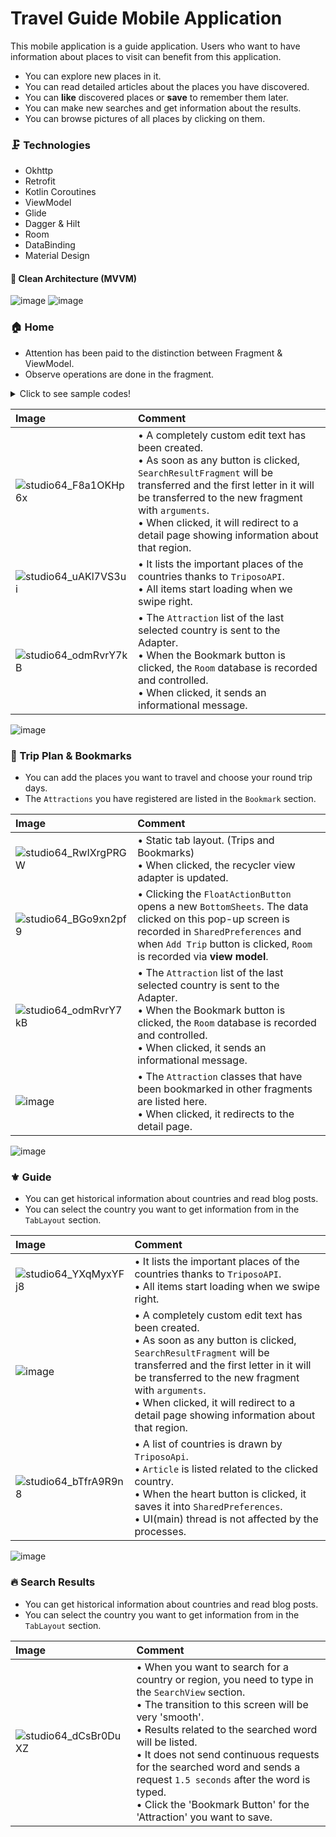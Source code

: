 
# Travel Guide Mobile Application

This mobile application is a guide application. Users who want to have information about places to visit can benefit from this application.

- You can explore new places in it.
- You can read detailed articles about the places you have discovered.
- You can **like** discovered places or **save** to remember them later.
- You can make new searches and get information about the results.
- You can browse pictures of all places by clicking on them.


### 🗜️ Technologies
- Okhttp
- Retrofit
- Kotlin Coroutines
- ViewModel
- Glide
- Dagger & Hilt
- Room
- DataBinding
- Material Design


#### 💾 Clean Architecture (**MVVM**)
![image](https://user-images.githubusercontent.com/36675566/195124425-2f63ec04-92e5-4d51-bb70-ca8ccad33047.png)
![image](https://raw.githubusercontent.com/andreasbm/readme/master/assets/lines/rainbow.png)

### 🏠 Home
- Attention has been paid to the distinction between Fragment & ViewModel.
- Observe operations are done in the fragment.
<details>
        
<summary>Click to see sample codes!</summary>
```kotlin
private fun initializeDeals() {

        //Observer deals.
        homeViewModel.attractionsLiveData.observe(viewLifecycleOwner) {
            binding.dealsRecyclerview.adapter = HomeDealsAdapter(it)
        }

        //Observe loading.
        homeViewModel.loading.observe(viewLifecycleOwner) {
            if (it) {
                binding.dealsRecyclerview.visibility = View.GONE
                binding.dealsErrorText.visibility = View.GONE
                binding.dealsProgressBar.visibility = View.VISIBLE
            } else {
                binding.dealsRecyclerview.visibility = View.VISIBLE
                binding.dealsErrorText.visibility = View.GONE
                binding.dealsProgressBar.visibility = View.GONE
            }
        }

        //Observe error.
        homeViewModel.error.observe(viewLifecycleOwner) {
            if (it) {
                binding.dealsRecyclerview.visibility = View.GONE
                binding.dealsErrorText.visibility = View.VISIBLE
            } else {
                binding.dealsRecyclerview.visibility = View.VISIBLE
                binding.dealsErrorText.visibility = View.GONE
            }
        }
    }
```
</details>

| Image  | Comment |
| :--------------- | :---------------|
| ![cH7koaMl19](https://user-images.githubusercontent.com/36675566/195149693-43f19fca-3d4c-471b-b157-54bde5bf9e9a.png) | • All buttons are static.<br>• The clicked button updates the tab layout.<br>• Only cars button gives "In Care" error.<br>• The incoming error message can be changed from the `string.xml` file.<br>• When the button is clicked, `SoundEffectConstants.CLICK` sound is heard.|
| ![studio64_2vazbEGjcU](https://user-images.githubusercontent.com/36675566/195153490-3df90795-9343-4de0-8068-3cfb472a32c9.gif) |• TabLayout is used and texts are defined as static.<br>• RecyclerView contents are updated when TabItem is clicked.<br>• Without freezing the UI, all processes are running in the background thanks to `Coroutine`.<br>• It uses custom progress bar while loading all images.<br>• All images are clickable.|
| ![studio64_nNnPW6melC](https://user-images.githubusercontent.com/36675566/195157181-1ecbdb9f-d8fe-4308-a9c8-5bb15f20181e.gif) |• Clicked items move slightly upwards.<br>• The picture and the background are separate from each other.<br>• It can be scrolled up or down depending on the screen size.<br>• When the keyboard is opened, it is prevented from moving to the top. <br>• It doesn't work in `DetailFragment`.|

![image](https://raw.githubusercontent.com/andreasbm/readme/master/assets/lines/rainbow.png)

### 🔍 Search
- Updates can be made by searching for `Region, Country, Venue, etc.` in this screen.
- When `Destinations` is scrolled, new items will start loading.
- `SearchView` will transfer `SearchResultFragment` when any text is written and the written text will be transferred there.

`Note:`Example function in view model.
<summary>Click to see sample codes!</summary>
```kotlin
fun addBookmark(
        attraction: Attraction,
        onBookmarkAddButtonClick: (Attraction) -> Unit
    ) {
        viewModelScope.launch {
            dbRepository.insert(attraction).collect() {
                when (it) {

                    is Resource.Loading -> {
                        loading.postValue(true)
                        error.postValue(false)
                    }

                    is Resource.Error -> {
                        loading.postValue(false)
                        error.postValue(true)
                    }

                    is Resource.Success -> {
                        loading.postValue(false)
                        error.postValue(false)
                        bookmarkList.add(attraction.id)
                        onBookmarkAddButtonClick(attraction)
                    }
                }
            }
        }
    }
```
</details>

| Image  | Comment |
| :---------------------------------------------------------------- | :---------------|
| ![studio64_F8a1OKHp6x](https://user-images.githubusercontent.com/36675566/195167051-bd4cb040-b40c-4c10-9229-77c70f99c1ce.png) | • A completely custom edit text has been created.<br>• As soon as any button is clicked, `SearchResultFragment` will be transferred and the first letter in it will be transferred to the new fragment with `arguments`.<br>• When clicked, it will redirect to a detail page showing information about that region.|
| ![studio64_uAKl7VS3ui](https://user-images.githubusercontent.com/36675566/195166589-a5a55c30-a299-49b6-9dba-cf15a9b938e6.gif) | • It lists the important places of the countries thanks to `TriposoAPI`.<br>• All items start loading when we swipe right.|
| ![studio64_odmRvrY7kB](https://user-images.githubusercontent.com/36675566/195169828-be07d240-fe1f-4f7b-b7d0-b11e645a21ce.gif) |• The `Attraction` list of the last selected country is sent to the Adapter.<br>• When the Bookmark button is clicked, the `Room` database is recorded and controlled.<br>• When clicked, it sends an informational message.|

![image](https://raw.githubusercontent.com/andreasbm/readme/master/assets/lines/rainbow.png)

### 🧳 Trip Plan & Bookmarks
- You can add the places you want to travel and choose your round trip days.
- The `Attractions` you have registered are listed in the `Bookmark` section.

| Image  | Comment |
| :--------------- | :---------------|
| ![studio64_RwIXrgPRGW](https://user-images.githubusercontent.com/36675566/195175695-be830b8c-6303-4dfe-bca7-cfcec8da3d4f.png) | • Static tab layout. (Trips and Bookmarks)<br>• When clicked, the recycler view adapter is updated.|
| ![studio64_BGo9xn2pf9](https://user-images.githubusercontent.com/36675566/195176122-d28fa73e-a100-47cd-958b-c154ae246b7a.gif) | • Clicking the `FloatActionButton` opens a new `BottomSheets`. The data clicked on this pop-up screen is recorded in `SharedPreferences` and when `Add Trip` button is clicked, `Room` is recorded via **view model**.|
| ![studio64_odmRvrY7kB](https://user-images.githubusercontent.com/36675566/195169828-be07d240-fe1f-4f7b-b7d0-b11e645a21ce.gif) |• The `Attraction` list of the last selected country is sent to the Adapter.<br>• When the Bookmark button is clicked, the `Room` database is recorded and controlled.<br>• When clicked, it sends an informational message.|
| ![image](https://user-images.githubusercontent.com/36675566/195181070-11516363-ec2e-4682-9d71-1db2e6ca7fe7.png) |• The `Attraction` classes that have been bookmarked in other fragments are listed here.<br>• When clicked, it redirects to the detail page.|

![image](https://raw.githubusercontent.com/andreasbm/readme/master/assets/lines/rainbow.png)

### ⚜️ Guide
- You can get historical information about countries and read blog posts.
- You can select the country you want to get information from in the `TabLayout` section.

| Image  | Comment |
| :--------------- | :---------------|
| ![studio64_YXqMyxYFj8](https://user-images.githubusercontent.com/36675566/195181780-291505e1-55fc-49af-b924-d4cc87d254ee.gif) | • It lists the important places of the countries thanks to `TriposoAPI`.<br>• All items start loading when we swipe right.|
| ![image](https://user-images.githubusercontent.com/36675566/195181868-2c941495-8f17-48b8-8462-0f188211c4c8.png) | • A completely custom edit text has been created.<br>• As soon as any button is clicked, `SearchResultFragment` will be transferred and the first letter in it will be transferred to the new fragment with `arguments`.<br>• When clicked, it will redirect to a detail page showing information about that region.|
| ![studio64_bTfrA9R9n8](https://user-images.githubusercontent.com/36675566/195182299-f6c12a92-c7d1-4132-b750-371a1b4343e3.gif) |• A list of countries is drawn by `TriposoApi`.<br> • `Article` is listed related to the clicked country.<br> • When the heart button is clicked, it saves it into `SharedPreferences`.<br>• UI(main) thread is not affected by the processes. |

![image](https://raw.githubusercontent.com/andreasbm/readme/master/assets/lines/rainbow.png)

### 🔥 Search Results
- You can get historical information about countries and read blog posts.
- You can select the country you want to get information from in the `TabLayout` section.

| Image  | Comment |
| :--------------- | :---------------|
| ![studio64_dCsBr0DuXZ](https://user-images.githubusercontent.com/36675566/195183430-97fc5458-7c66-42b6-a0dd-7075ab3bfea3.gif) | • When you want to search for a country or region, you need to type in the `SearchView` section.<br>• The transition to this screen will be very 'smooth'.<br>• Results related to the searched word will be listed.<br>• It does not send continuous requests for the searched word and sends a request `1.5 seconds` after the word is typed.<br>• Click the 'Bookmark Button' for the 'Attraction' you want to save.|
